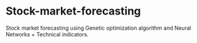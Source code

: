 # Stock-market-forecasting
Stock market forecasting using Genetic optimization algorithm and Neural Networks + Technical indicators.
